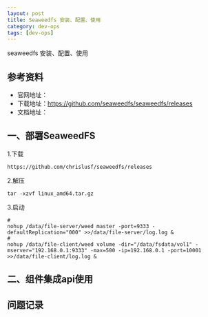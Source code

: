```yaml
---
layout: post
title: Seaweedfs 安装、配置、使用 
category: dev-ops
tags: [dev-ops]
---
```


seaweedfs 安装、配置、使用 

## 参考资料
- 官网地址：
- 下载地址：https://github.com/seaweedfs/seaweedfs/releases
- 文档地址：

## 一、部署SeaweedFS
1.下载  

```
https://github.com/chrislusf/seaweedfs/releases
```
2.解压  

```
tar -xzvf linux_amd64.tar.gz
```
3.启动 
 
```
# 
nohup /data/file-server/weed master -port=9333 -defaultReplication="000" >>/data/file-server/log.log &
# 
nohup /data/file-client/weed volume -dir="/data/fsdata/vol1" -mserver="192.168.0.1:9333" -max=500 -ip=192.168.0.1 -port=10001 >>/data/file-client/log.log &
```

## 二、组件集成api使用

## 问题记录 